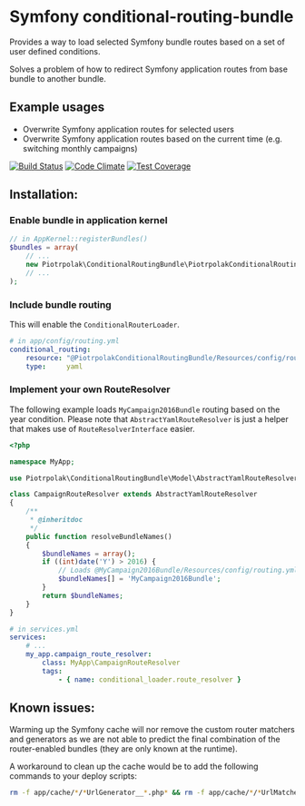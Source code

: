 # Symfony conditional-routing-bundle

Provides a way to load selected Symfony bundle routes based on a set of user defined conditions.

Solves a problem of how to redirect Symfony application routes from base bundle to another bundle.

## Example usages
* Overwrite Symfony application routes for selected users
* Overwrite Symfony application routes based on the current time (e.g. switching monthly campaigns)

[![Build Status](https://travis-ci.org/piotrpolak/conditional-routing-bundle.svg)](https://travis-ci.org/piotrpolak/conditional-routing-bundle)
[![Code Climate](https://codeclimate.com/github/piotrpolak/conditional-routing-bundle/badges/gpa.svg)](https://codeclimate.com/github/piotrpolak/conditional-routing-bundle)
[![Test Coverage](https://codeclimate.com/github/piotrpolak/conditional-routing-bundle/badges/coverage.svg)](https://codeclimate.com/github/piotrpolak/conditional-routing-bundle/coverage)

## Installation:

### Enable bundle in application kernel

```php
// in AppKernel::registerBundles()
$bundles = array(
    // ...
    new Piotrpolak\ConditionalRoutingBundle\PiotrpolakConditionalRoutingBundle(),
    // ...
);
```

### Include bundle routing

This will enable the `ConditionalRouterLoader`.

```yaml
# in app/config/routing.yml
conditional_routing:
    resource: "@PiotrpolakConditionalRoutingBundle/Resources/config/routing.yml"
    type:     yaml
```

### Implement your own RouteResolver

The following example loads `MyCampaign2016Bundle` routing based on the year condition.
Please note that `AbstractYamlRouteResolver` is just a helper that makes use of `RouteResolverInterface` easier.

```php
<?php

namespace MyApp;

use Piotrpolak\ConditionalRoutingBundle\Model\AbstractYamlRouteResolver;

class CampaignRouteResolver extends AbstractYamlRouteResolver
{
    /**
     * @inheritdoc
     */
    public function resolveBundleNames()
    {
        $bundleNames = array();
        if ((int)date('Y') > 2016) {
            // Loads @MyCampaign2016Bundle/Resources/config/routing.yml
            $bundleNames[] = 'MyCampaign2016Bundle';
        }
        return $bundleNames;
    }
}
```

```yaml
# in services.yml
services:
    # ...
    my_app.campaign_route_resolver:
        class: MyApp\CampaignRouteResolver
        tags:
            - { name: conditional_loader.route_resolver }
```

## Known issues:

Warming up the Symfony cache will nor remove the custom router matchers and generators as we are not able to predict the
final combination of the router-enabled bundles (they are only known at the runtime).

A workaround to clean up the cache would be to add the following commands to your deploy scripts:

```sh
rm -f app/cache/*/*UrlGenerator__*.php* && rm -f app/cache/*/*UrlMatcher__*.php*
```